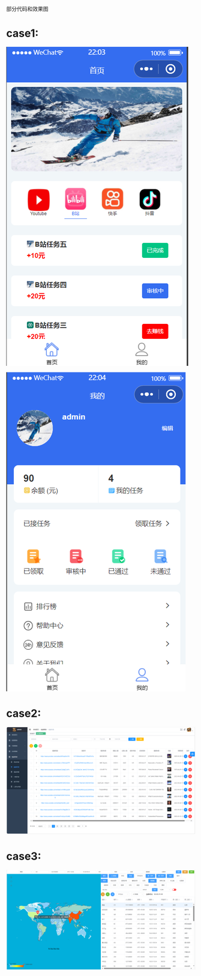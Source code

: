 部分代码和效果图
<h1>case1:</h1>

![首页](case1/screenshot/首页.png)

![我的](case1/screenshot/我的.png)

<h1>case2:</h1>

![case2](case2/screenshot/case2.png)

<h1>case3:</h1>

![case3](case3/screenshot/case3.png)